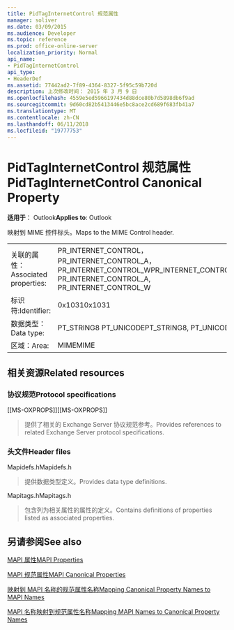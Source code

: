 ```yaml
---
title: PidTagInternetControl 规范属性
manager: soliver
ms.date: 03/09/2015
ms.audience: Developer
ms.topic: reference
ms.prod: office-online-server
localization_priority: Normal
api_name:
- PidTagInternetControl
api_type:
- HeaderDef
ms.assetid: 77442ad2-7f89-4364-8327-5f95c59b720d
description: 上次修改时间： 2015 年 3 月 9 日
ms.openlocfilehash: 4559e5ed5966197434d88dce80b7d5898db6f9ad
ms.sourcegitcommit: 9d60cd82b5413446e5bc8ace2cd689f683fb41a7
ms.translationtype: MT
ms.contentlocale: zh-CN
ms.lasthandoff: 06/11/2018
ms.locfileid: "19777753"
---
```

# <a name="pidtaginternetcontrol-canonical-property"></a><span data-ttu-id="ec823-103">PidTagInternetControl 规范属性</span><span class="sxs-lookup"><span data-stu-id="ec823-103">PidTagInternetControl Canonical Property</span></span>

  
  
<span data-ttu-id="ec823-104">**适用于**： Outlook</span><span class="sxs-lookup"><span data-stu-id="ec823-104">**Applies to**: Outlook</span></span> 
  
<span data-ttu-id="ec823-105">映射到 MIME 控件标头。</span><span class="sxs-lookup"><span data-stu-id="ec823-105">Maps to the MIME Control header.</span></span>
  
|||
|:-----|:-----|
|<span data-ttu-id="ec823-106">关联的属性：</span><span class="sxs-lookup"><span data-stu-id="ec823-106">Associated properties:</span></span>  <br/> |<span data-ttu-id="ec823-107">PR_INTERNET_CONTROL，PR_INTERNET_CONTROL_A，PR_INTERNET_CONTROL_W</span><span class="sxs-lookup"><span data-stu-id="ec823-107">PR_INTERNET_CONTROL, PR_INTERNET_CONTROL_A, PR_INTERNET_CONTROL_W</span></span>  <br/> |
|<span data-ttu-id="ec823-108">标识符:</span><span class="sxs-lookup"><span data-stu-id="ec823-108">Identifier:</span></span>  <br/> |<span data-ttu-id="ec823-109">0x1031</span><span class="sxs-lookup"><span data-stu-id="ec823-109">0x1031</span></span>  <br/> |
|<span data-ttu-id="ec823-110">数据类型：</span><span class="sxs-lookup"><span data-stu-id="ec823-110">Data type:</span></span>  <br/> |<span data-ttu-id="ec823-111">PT_STRING8 PT_UNICODE</span><span class="sxs-lookup"><span data-stu-id="ec823-111">PT_STRING8, PT_UNICODE</span></span>  <br/> |
|<span data-ttu-id="ec823-112">区域：</span><span class="sxs-lookup"><span data-stu-id="ec823-112">Area:</span></span>  <br/> |<span data-ttu-id="ec823-113">MIME</span><span class="sxs-lookup"><span data-stu-id="ec823-113">MIME</span></span>  <br/> |
   
## <a name="related-resources"></a><span data-ttu-id="ec823-114">相关资源</span><span class="sxs-lookup"><span data-stu-id="ec823-114">Related resources</span></span>

### <a name="protocol-specifications"></a><span data-ttu-id="ec823-115">协议规范</span><span class="sxs-lookup"><span data-stu-id="ec823-115">Protocol specifications</span></span>

<span data-ttu-id="ec823-116">[[MS-OXPROPS]]</span><span class="sxs-lookup"><span data-stu-id="ec823-116">[[MS-OXPROPS]]</span></span> 
  
> <span data-ttu-id="ec823-117">提供了相关的 Exchange Server 协议规范参考。</span><span class="sxs-lookup"><span data-stu-id="ec823-117">Provides references to related Exchange Server protocol specifications.</span></span>
    
### <a name="header-files"></a><span data-ttu-id="ec823-118">头文件</span><span class="sxs-lookup"><span data-stu-id="ec823-118">Header files</span></span>

<span data-ttu-id="ec823-119">Mapidefs.h</span><span class="sxs-lookup"><span data-stu-id="ec823-119">Mapidefs.h</span></span>
  
> <span data-ttu-id="ec823-120">提供数据类型定义。</span><span class="sxs-lookup"><span data-stu-id="ec823-120">Provides data type definitions.</span></span>
    
<span data-ttu-id="ec823-121">Mapitags.h</span><span class="sxs-lookup"><span data-stu-id="ec823-121">Mapitags.h</span></span>
  
> <span data-ttu-id="ec823-122">包含列为相关属性的属性的定义。</span><span class="sxs-lookup"><span data-stu-id="ec823-122">Contains definitions of properties listed as associated properties.</span></span>
    
## <a name="see-also"></a><span data-ttu-id="ec823-123">另请参阅</span><span class="sxs-lookup"><span data-stu-id="ec823-123">See also</span></span>



[<span data-ttu-id="ec823-124">MAPI 属性</span><span class="sxs-lookup"><span data-stu-id="ec823-124">MAPI Properties</span></span>](mapi-properties.md)
  
[<span data-ttu-id="ec823-125">MAPI 规范属性</span><span class="sxs-lookup"><span data-stu-id="ec823-125">MAPI Canonical Properties</span></span>](mapi-canonical-properties.md)
  
[<span data-ttu-id="ec823-126">映射到 MAPI 名称的规范属性名称</span><span class="sxs-lookup"><span data-stu-id="ec823-126">Mapping Canonical Property Names to MAPI Names</span></span>](mapping-canonical-property-names-to-mapi-names.md)
  
[<span data-ttu-id="ec823-127">MAPI 名称映射到规范属性名称</span><span class="sxs-lookup"><span data-stu-id="ec823-127">Mapping MAPI Names to Canonical Property Names</span></span>](mapping-mapi-names-to-canonical-property-names.md)


